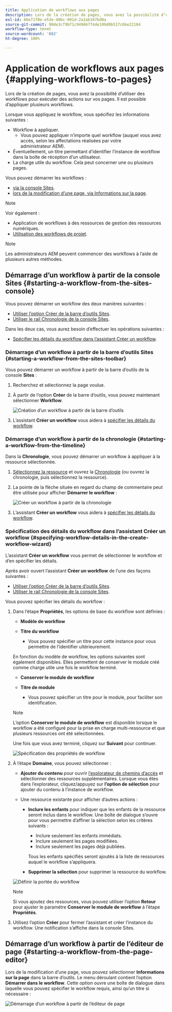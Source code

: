 ```yaml
---
title: Application de workflows aux pages
description: Lors de la création de pages, vous avez la possibilité d’utiliser des workflows pour exécuter des actions sur vos pages. Il est possible d’appliquer plusieurs workflows.
exl-id: 86e71f0e-e53e-40bc-901d-2a1ab347bd0a
source-git-commit: 90de3cf9bf1c949667f4de109d0b517c6be22184
workflow-type: tm+mt
source-wordcount: '662'
ht-degree: 100%

---
```


# Application de workflows aux pages   {#applying-workflows-to-pages}

Lors de la création de pages, vous avez la possibilité d’utiliser des workflows pour exécuter des actions sur vos pages. Il est possible d’appliquer plusieurs workflows.

Lorsque vous appliquez le workflow, vous spécifiez les informations suivantes :

* Workflow à appliquer.
   * Vous pouvez appliquer n’importe quel workflow (auquel vous avez accès, selon les affectations réalisées par votre administrateur AEM).
* Éventuellement, un titre permettant d’identifier l’instance de workflow dans la boîte de réception d’un utilisateur.
* La charge utile du workflow. Cela peut concerner une ou plusieurs pages.

Vous pouvez démarrer les workflows :

* [via la console Sites](#starting-a-workflow-from-the-sites-console).
* [lors de la modification d’une page, via Informations sur la page](#starting-a-workflow-from-the-page-editor).

>[!NOTE]
>
>Voir également :
>
>* Application de workflows à des ressources de gestion des ressources numériques.
>* [Utilisation des workflows de projet](/help/sites-cloud/authoring/projects/workflows.md).


<!-- 
>* [How to apply workflows to DAM assets](/help/assets/assets-workflow.md).
>* [Working with Project Workflows](/help/sites-cloud/authoring/projects/workflows.md).
-->

>[!NOTE]
>
>Les administrateurs AEM peuvent commencer des workflows à l’aide de plusieurs autres méthodes.

<!-- 
>AEM administrators can [start workflows using several other methods](/help/sites-administering/workflows-starting.md).
-->

## Démarrage d’un workflow à partir de la console Sites {#starting-a-workflow-from-the-sites-console}

Vous pouvez démarrer un workflow des deux manières suivantes :

* [Utiliser l’option Créer de la barre d’outils Sites](#starting-a-workflow-from-the-sites-toolbar).
* [Utiliser le rail Chronologie de la console Sites](#starting-a-workflow-from-the-timeline).

Dans les deux cas, vous aurez besoin d’effectuer les opérations suivantes :

* [Spécifier les détails du workflow dans l’assistant Créer un workflow](#specifying-workflow-details-in-the-create-workflow-wizard).

### Démarrage d’un workflow à partir de la barre d’outils Sites    {#starting-a-workflow-from-the-sites-toolbar}

Vous pouvez démarrer un workflow à partir de la barre d’outils de la console **Sites** :

1. Recherchez et sélectionnez la page voulue.

1. À partir de l’option **Créer** de la barre d’outils, vous pouvez maintenant sélectionner **Workflow**.

   ![Création d’un workflow à partir de la barre d’outils](/help/sites-cloud/authoring/assets/workflows-create-from-toolbar.png)

1. L’assistant **Créer un workflow** vous aidera à [spécifier les détails du workflow](#specifying-workflow-details-in-the-create-workflow-wizard).

### Démarrage d’un workflow à partir de la chronologie    {#starting-a-workflow-from-the-timeline}

Dans la **Chronologie**, vous pouvez démarrer un workflow à appliquer à la ressource sélectionnée.

1. [Sélectionnez la ressource](/help/sites-cloud/authoring/getting-started/basic-handling.md#viewing-and-selecting-resources) et ouvrez la [Chronologie](/help/sites-cloud/authoring/getting-started/basic-handling.md#timeline) (ou ouvrez la chronologie, puis sélectionnez la ressource).
1. La pointe de la flèche située en regard du champ de commentaire peut être utilisée pour afficher **Démarrer le workflow** :

   ![Créer un workflow à partir de la chronologie](/help/sites-cloud/authoring/assets/workflows-create-from-timeline.png)

1. L’assistant **Créer un workflow** vous aidera à [spécifier les détails du workflow](#specifying-workflow-details-in-the-create-workflow-wizard).

### Spécification des détails du workflow dans l’assistant Créer un workflow    {#specifying-workflow-details-in-the-create-workflow-wizard}

L’assistant **Créer un workflow** vous permet de sélectionner le workflow et d’en spécifier les détails.

Après avoir ouvert l’assistant **Créer un workflow** de l’une des façons suivantes :

* [Utiliser l’option Créer de la barre d’outils Sites](#starting-a-workflow-from-the-sites-toolbar).
* [Utiliser le rail Chronologie de la console Sites](#starting-a-workflow-from-the-timeline).

Vous pouvez spécifier les détails du workflow :

1. Dans l’étape **Propriétés**, les options de base du workflow sont définies :

   * **Modèle de workflow**
   * **Titre du workflow**

      * Vous pouvez spécifier un titre pour cette instance pour vous permettre de l’identifier ultérieurement.

   En fonction du modèle de workflow, les options suivantes sont également disponibles. Elles permettent de conserver le module créé comme charge utile une fois le workflow terminé.

   * **Conserver le module de workflow**
   * **Titre de module**

      * Vous pouvez spécifier un titre pour le module, pour faciliter son identification.
   >[!NOTE]
   >
   >L’option **Conserver le module de workflow** est disponible lorsque le workflow a été configuré pour la prise en charge multi-ressource et que plusieurs ressources ont été sélectionnées.

   <!--
   >The **Keep workflow package** option is available when the workflow has been configured for [Multi Resource Support](/help/sites-developing/workflows-models.md#configuring-a-workflow-for-multi-resource-support) and multiple resources have been selected.
   -->

   Une fois que vous avez terminé, cliquez sur **Suivant** pour continuer.

   ![Spécification des propriétés de workflow](/help/sites-cloud/authoring/assets/workflows-properties.png)

1. À l’étape **Domaine**, vous pouvez sélectionner :

   * **Ajouter du contenu** pour ouvrir [l’explorateur de chemins d’accès](/help/sites-cloud/authoring/fundamentals/environment-tools.md#path-browser) et sélectionner des ressources supplémentaires. Lorsque vous êtes dans l’explorateur, cliquez/appuyez sur **l’option de sélection** pour ajouter du contenu à l’instance de workflow.

   * Une ressource existante pour afficher d’autres actions :

      * **Inclure les enfants** pour indiquer que les enfants de la ressource seront inclus dans le workflow.
 Une boîte de dialogue s’ouvre pour vous permettre d’affiner la sélection selon les critères suivants :

         * Inclure seulement les enfants immédiats.
         * Inclure seulement les pages modifiées.
         * Inclure seulement les pages déjà publiées.

         Tous les enfants spécifiés seront ajoutés à la liste de ressources auquel le workflow s’appliquera.

      * **Supprimer la sélection** pour supprimer la ressource du workflow.

   ![Définir la portée du workflow](/help/sites-cloud/authoring/assets/workflows-scope.png)

   >[!NOTE]
   >
   >Si vous ajoutez des ressources, vous pouvez utiliser l’option **Retour** pour ajuster le paramètre **Conserver le module de workflow** à l’étape **Propriétés**.

1. Utilisez l’option **Créer** pour fermer l’assistant et créer l’instance du workflow. Une notification s’affiche dans la console Sites.

## Démarrage d’un workflow à partir de l’éditeur de page    {#starting-a-workflow-from-the-page-editor}

Lors de la modification d’une page, vous pouvez sélectionner **Informations sur la page** dans la barre d’outils. Le menu déroulant contient l’option **Démarrer dans le workflow**. Cette option ouvre une boîte de dialogue dans laquelle vous pouvez spécifier le workflow requis, ainsi qu’un titre si nécessaire :

![Démarrage d’un workflow à partir de l’éditeur de page](/help/sites-cloud/authoring/assets/workflows-create-page-editor.png)
